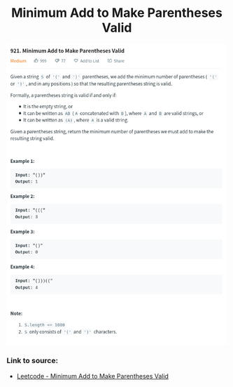 <h1 align="center">Minimum Add to Make Parentheses Valid</h1>

![alt text](https://github.com/matthew01lokiet/Algorithmic-exercises/blob/main/z_description_images/Stack/minimum_add_to_make_parentheses_valid.png?raw=true)

### Link to source: 
- <a href="https://leetcode.com/problems/minimum-add-to-make-parentheses-valid/">Leetcode - Minimum Add to Make Parentheses Valid</a>
